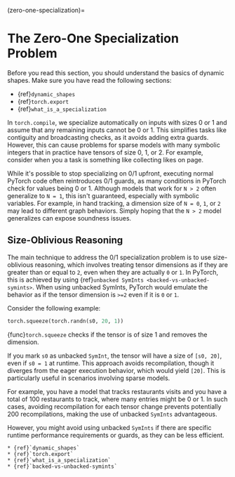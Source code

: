 (zero-one-specialization)=
# The Zero-One Specialization Problem

Before you read this section, you should understand the basics of
dynamic shapes. Make sure you have read the following sections:

* {ref}`dynamic_shapes`
* {ref}`torch.export`
* {ref}`what_is_a_specialization`

In `torch.compile`, we specialize automatically on inputs with sizes
0 or 1 and assume that any remaining inputs cannot be 0 or 1. This
simplifies tasks like contiguity and broadcasting checks, as it
avoids adding extra guards. However, this can cause problems for
sparse models with many symbolic integers that in practice have
tensors of size 0, 1, or 2. For example, consider when you a task is
something like collecting likes on page.

While it's possible to stop specializing on 0/1 upfront, executing
normal PyTorch code often reintroduces 0/1 guards, as many conditions
in PyTorch check for values being 0 or 1. Although models that work
for `N > 2` often generalize to `N = 1`, this isn't guaranteed, especially
with symbolic variables. For example, in hand tracking, a dimension
size of `N = 0`, `1`, or `2` may lead to different graph behaviors.
Simply hoping that the `N > 2` model generalizes can expose soundness issues.

## Size-Oblivious Reasoning

The main technique to address the 0/1 specialization problem is to
use size-oblivious reasoning, which involves treating tensor dimensions
as if they are greater than or equal to `2`, even when they are actually `0` or `1`.
In PyTorch, this is achieved by using {ref}`unbacked SymInts <backed-vs-unbacked-symints>`.
When using unbacked SymInts, PyTorch would emulate the behavior as if the
tensor dimension is `>=2` even if it is `0` or `1`.

Consider the following example:

```python
torch.squeeze(torch.randn(s0, 20, 1))
```

{func}`torch.squeeze` checks if the tensor is of size 1 and removes the dimension.

If you mark `s0` as unbacked `SymInt`, the tensor will have a size of `[s0, 20]`,
even if `s0 = 1` at runtime. This approach avoids recompilation, though it
diverges from the eager execution behavior, which would yield `[20]`.
This is particularly useful in scenarios involving sparse models.

For example, you have a model that tracks restaurants visits and you have a total of 100
restaurants to track, where many entries might be 0 or 1. In such cases, avoiding
recompilation for each tensor change prevents potentially 200 recompilations,
making the use of unbacked `SymInts` advantageous.

However, you might avoid using unbacked `SymInts` if there are specific
runtime performance requirements or guards, as they can be less efficient.

```{seealso}
* {ref}`dynamic_shapes`
* {ref}`torch.export`
* {ref}`what_is_a_specialization`
* {ref}`backed-vs-unbacked-symints`
```
